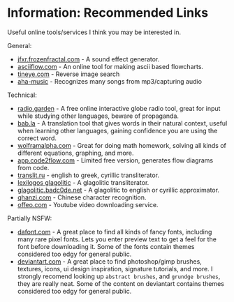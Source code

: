 # Information: Recommended Links
Useful online tools/services I think you may be interested in.

General:

- [jfxr.frozenfractal.com](https://jfxr.frozenfractal.com/) - A sound effect generator.
- [asciiflow.com](https://asciiflow.com/#/) - An online tool for making ascii based flowcharts.
- [tineye.com](tineye.com) - Reverse image search
- [aha-music](https://www.aha-music.com/identify-songs-music-recognition-online) - Recognizes many songs from mp3/capturing audio

Technical:

- [radio.garden](https://radio.garden/) - A free online interactive globe radio tool, great for input while studying other languages, beware of propaganda.
- [bab.la](https://bab.la/) - A translation tool that gives words in their natural context, useful when learning other languages, gaining confidence you are using the correct word.
- [wolframalpha.com](https://www.wolframalpha.com/) - Great for doing math homework, solving all kinds of different equations, graphing, and more.
- [app.code2flow.com](https://app.code2flow.com/) - Limited free version, generates flow diagrams from code.
- [translit.ru](translit.ru) - english to greek, cyrillic transliterator.
- [lexilogos glagolitic](https://www.lexilogos.com/keyboard/glagolitic.htm) - A glagolitic transliterator.
- [glagolitic.badc0de.net](https://glagolitic.badc0de.net/) - A glagolitic to english or cyrillic approximator.
- [qhanzi.com](https://www.qhanzi.com/) - Chinese character recognition.
- [offeo.com](https://offeo.com/) - Youtube video downloading service.

Partially NSFW:
- [dafont.com](https://www.dafont.com/) - A great place to find all kinds of fancy fonts, including many rare pixel fonts. Lets you enter preview text to get a feel for the font before downloading it. Some of the fonts contain themes considered too edgy for general public.
- [deviantart.com](https://www.deviantart.com/) - A great place to find photoshop/gimp brushes, textures, icons, ui design inspiration, signature tutorials, and more. I strongly recomend looking up `abstract brushes`, and `grundge brushes`, they are really neat. Some of the content on deviantart contains themes considered too edgy for general public.
